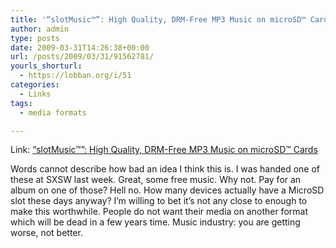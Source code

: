 ```yaml
---
title: '“slotMusic™”: High Quality, DRM-Free MP3 Music on microSD™ Cards'
author: admin
type: posts
date: 2009-03-31T14:26:38+00:00
url: /posts/2009/03/31/91562781/
yourls_shorturl:
  - https://lobban.org/i/51
categories:
  - Links
tags:
  - media formats

---
```

Link: [“slotMusic™”: High Quality, DRM-Free MP3 Music on microSD™ Cards][1]

Words cannot describe how bad an idea I think this is. I was handed one of these at SXSW last week. Great, some free music. Why not. Pay for an album on one of those? Hell no. How many devices actually have a MicroSD slot these days anyway? I&#8217;m willing to bet it&#8217;s not any close to enough to make this worthwhile. People do not want their media on another format which will be dead in a few years time. Music industry: you are getting worse, not better.

 [1]: http://www.sandisk.com/Corporate/PressRoom/PressReleases/PressRelease.aspx?ID=4386